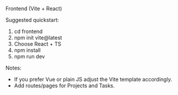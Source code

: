 Frontend (Vite + React)

Suggested quickstart:
1. cd frontend
2. npm init vite@latest
3. Choose React + TS
4. npm install
5. npm run dev

Notes:
- If you prefer Vue or plain JS adjust the Vite template accordingly.
- Add routes/pages for Projects and Tasks.